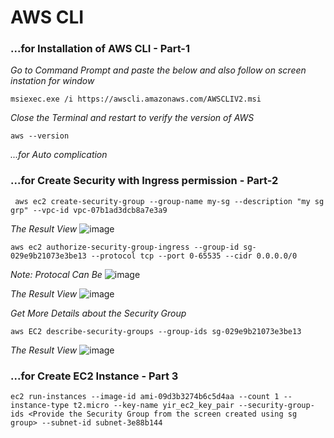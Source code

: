 # AWS CLI

### ...for Installation of AWS CLI - Part-1 ###
_Go to Command Prompt and paste the below and also follow on screen instation_
_for window_
```
msiexec.exe /i https://awscli.amazonaws.com/AWSCLIV2.msi
```
_Close the Terminal and restart to verify the version of AWS_
```
aws --version
```
_...for Auto complication_

### ...for Create Security with Ingress permission - Part-2 ###
```
 aws ec2 create-security-group --group-name my-sg --description "my sg grp" --vpc-id vpc-07b1ad3dcb8a7e3a9
```
_The Result View_
![image](https://user-images.githubusercontent.com/111234771/200139351-f590b305-8511-4755-ba37-67e7894b7355.png)

```
aws ec2 authorize-security-group-ingress --group-id sg-029e9b21073e3be13 --protocol tcp --port 0-65535 --cidr 0.0.0.0/0
```
_Note: Protocal Can Be_
![image](https://user-images.githubusercontent.com/111234771/200139494-2ea2f493-7b80-49ae-ad42-c8aa79ada662.png)

_The Result View_
![image](https://user-images.githubusercontent.com/111234771/200139506-415292db-0775-47fa-9a9f-c90aa5119705.png)

_Get More Details about the Security Group_
```
aws EC2 describe-security-groups --group-ids sg-029e9b21073e3be13
```
_The Result View_
![image](https://user-images.githubusercontent.com/111234771/200139671-443b3ab1-8284-4442-9e5a-e4cd229dddd0.png)

### ...for Create EC2 Instance - Part 3 ###
```
ec2 run-instances --image-id ami-09d3b3274b6c5d4aa --count 1 --instance-type t2.micro --key-name yir_ec2_key_pair --security-group-ids <Provide the Security Group from the screen created using sg group> --subnet-id subnet-3e88b144
```
